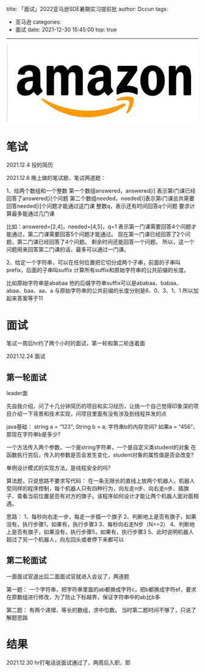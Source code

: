 title: 「面试」2022亚马逊SDE暑期实习提前批
author: Dccun
tags:
  - 亚马逊
categories:
  - 面试
date: 2021-12-30 15:45:00
top: true
---
![upload successful](/images/pasted-186.png)

<!--more-->

# 笔试
2021.12.4 投的简历

2021.12.6 晚上做的笔试题，笔试两道题：

1、给两个数组和一个整数
第一个数组answered，answered[i] 表示第i门课已经回答了answered[i]个问题
第二个数组needed，needed[i]表示第i门课总共需要回答needed[i]个问题才能通过这门课
整数q，表示还有时间回答q个问题
要求计算最多能通过几门课

比如：answered=[2,4]，needed=[4,5]，q=1
表示第一门课需要回答4个问题才能通过，第二门课需要回答5个问题才能通过。
现在第一门课已经回答了2个问题，第二门课已经回答了4个问题。
剩余时间还能回答一个问题。
所以，这一个问题用来回答第二门课的话，最多可以通过一门课。


2、给定一个字符串，可以在任何位置把它切分成两个子串，前面的子串叫prefix，后面的子串叫suffix
计算所有suffix和原始字符串的公共前缀的长度。

比如原始字符串是ababaa
他的后缀字符串suffix可以是ababaa、babaa、abaa、baa、aa、a
与原始字符串的公共前缀的长度分别是6、0、3、1、1
所以加起来答案等于11



# 面试

笔试一周后hr约了两个小时的面试，第一轮和第二轮连着面

2021.12.24 面试


## 第一轮面试

leader面

先自我介绍，问了十几分钟简历的项目和实习经历，让挑一个自己觉得印象深的项目介绍一下背景和技术实现，问项目里面有没有涉及到线程并发的点

java基础：
string a = “123”;
String b = a;
字符串b的内存空间?
如果a = “456”，那现在字符串b是多少?

一个方法传入两个参数，一个是string字符串，一个是自定义类student的对象
在函数执行完后，传入的参数是否会发生变化，student对象的属性值是否会改变?

单例设计模式的实现方法，是线程安全的吗?

算法题，只说思路不要求写代码：
在一条无限长的直线上放两个机器人，机器人受同样的程序控制，每个机器人只有四种行为，向左走n步、向右走n步、插旗子、查看当前位置是否有对方的旗子。该程序如何设计才能让两个机器人面对面相遇。

思路：
1、每秒向右走一步，每走一步插一个旗子
2、判断地上是否有旗子，如果没有，执行步骤1，如果有，执行步骤3
3、每秒向右走N步（N>=2）
4、判断地上是否有旗子，如果没有，执行步骤5，如果有，执行步骤3
5、此时说明机器人超过了另一个机器人，向左回头或者停下来都可以

## 第二轮面试
一面面试官退出后二面面试官就进入会议了，两道题

第一题：
一个字符串，把字符串里面的ab都换成字符c，把b都换成字符ef，要求在原数组进行修改，为了防止下标越界，保证字符串中的ab比b多

第二题：
有两个递增、等长的数组，求中位数。
当时第二题时间不够了，只说了解题思路


# 结果

2021.12.30 hr打电话说面试通过了，两周后入职，耶